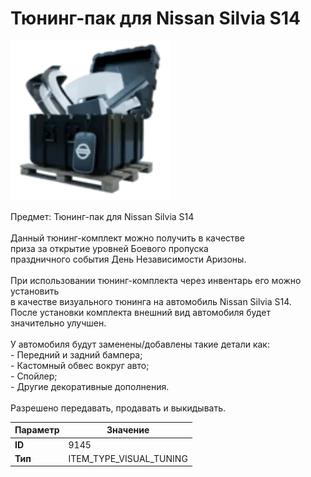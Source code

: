 # Тюнинг-пак для Nissan Silvia S14

![Item Image](../img/9145.webp?raw=true)

Предмет: Тюнинг-пак для Nissan Silvia S14<br><br>Данный тюнинг-комплект можно получить в качестве<br>приза за открытие уровней Боевого пропуска<br>праздничного события День Независимости Аризоны.<br><br>При использовании тюнинг-комплекта через инвентарь его можно установить<br>в качестве визуального тюнинга на автомобиль Nissan Silvia S14.<br>После установки комплекта внешний вид автомобиля будет значительно улучшен.<br><br>У автомобиля будут заменены/добавлены такие детали как:<br>  - Передний и задний бампера;<br>  - Кастомный обвес вокруг авто;<br>  - Спойлер;<br>  - Другие декоративные дополнения.<br><br>Разрешено передавать, продавать и выкидывать.


| Параметр | Значение |
|----------|----------|
| **ID** | 9145 |
| **Тип** | ITEM_TYPE_VISUAL_TUNING |

